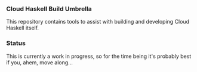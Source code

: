 ### Cloud Haskell Build Umbrella

This repository contains tools to assist with building and
developing Cloud Haskell itself.

### Status

This is currently a work in progress, so for the time being
it's probably best if you, ahem, move along...

